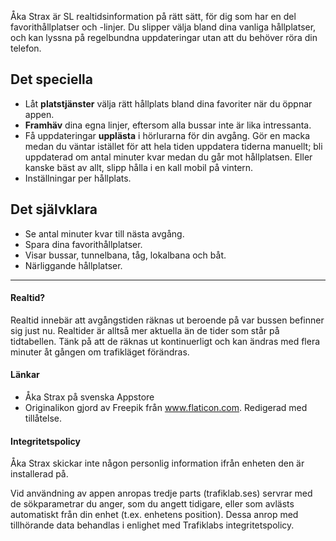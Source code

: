 Åka Strax är SL realtidsinformation på rätt sätt, för dig som har en del favorithållplatser och -linjer. Du slipper välja bland dina vanliga hållplatser, och kan lyssna på regelbundna uppdateringar utan att du behöver röra din telefon.

## Det speciella

- Låt **platstjänster** välja rätt hållplats bland dina favoriter när du öppnar appen.
- **Framhäv** dina egna linjer, eftersom alla bussar inte är lika intressanta.
- Få uppdateringar **upplästa** i hörlurarna för din avgång. Gör en macka medan du väntar istället för att hela tiden uppdatera tiderna manuellt; bli uppdaterad om antal minuter kvar medan du går mot hållplatsen. Eller kanske bäst av allt, slipp hålla i en kall mobil på vintern.
- Inställningar per hållplats.

## Det självklara

- Se antal minuter kvar till nästa avgång.
- Spara dina favorithållplatser.
- Visar bussar, tunnelbana, tåg, lokalbana och båt.
- Närliggande hållplatser.

---

#### Realtid?

Realtid innebär att avgångstiden räknas ut beroende på var bussen befinner sig just nu. Realtider är alltså mer aktuella än de tider som står på tidtabellen. Tänk på att de räknas ut kontinuerligt och kan ändras med flera minuter åt gången om trafikläget förändras.

#### Länkar

- Åka Strax på svenska Appstore
- Originalikon gjord av Freepik från www.flaticon.com. Redigerad med tillåtelse.

#### Integritetspolicy

Åka Strax skickar inte någon personlig information ifrån enheten den är installerad på.

Vid användning av appen anropas tredje parts (trafiklab.ses) servrar med de sökparametrar du anger, som du angett tidigare, eller som avlästs automatiskt från din enhet (t.ex. enhetens position). Dessa anrop med tillhörande data behandlas i enlighet med Trafiklabs integritetspolicy.
